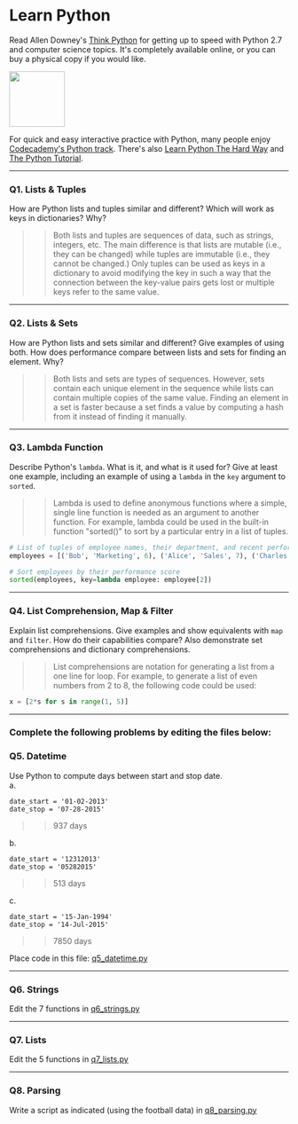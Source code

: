 # Learn Python

Read Allen Downey's [Think Python](http://www.greenteapress.com/thinkpython/) for getting up to speed with Python 2.7 and computer science topics. It's completely available online, or you can buy a physical copy if you would like.

<a href="http://www.greenteapress.com/thinkpython/"><img src="img/think_python.png" style="width: 100px;" target="_blank"></a>

For quick and easy interactive practice with Python, many people enjoy [Codecademy's Python track](http://www.codecademy.com/en/tracks/python). There's also [Learn Python The Hard Way](http://learnpythonthehardway.org/book/) and [The Python Tutorial](https://docs.python.org/2/tutorial/).

---

### Q1. Lists &amp; Tuples

How are Python lists and tuples similar and different? Which will work as keys in dictionaries? Why?

>> Both lists and tuples are sequences of data, such as strings, integers, etc. The main difference is that lists are mutable (i.e., they can be changed) while tuples are immutable (i.e., they cannot be changed.) Only tuples can be used as keys in a dictionary to avoid modifying the key in such a way that the connection between the key-value pairs gets lost or multiple keys refer to the same value.

---

### Q2. Lists &amp; Sets

How are Python lists and sets similar and different? Give examples of using both. How does performance compare between lists and sets for finding an element. Why?

>> Both lists and sets are types of sequences. However, sets contain each unique element in the sequence while lists can contain multiple copies of the same value. Finding an element in a set is faster because a set finds a value by computing a hash from it instead of finding it manually. 

---

### Q3. Lambda Function

Describe Python's `lambda`. What is it, and what is it used for? Give at least one example, including an example of using a `lambda` in the `key` argument to `sorted`.

>> Lambda is used to define anonymous functions where a simple, single line function is needed as an argument to another function. For example, lambda could be used in the built-in function "sorted()" to sort by a particular entry in a list of tuples.

```python
# List of tuples of employee names, their department, and recent performance score
employees = [('Bob', 'Marketing', 6), ('Alice', 'Sales', 7), ('Charles', 'R&D', 2)]

# Sort employees by their performance score
sorted(employees, key=lambda employee: employee[2])

```

---

### Q4. List Comprehension, Map &amp; Filter

Explain list comprehensions. Give examples and show equivalents with `map` and `filter`. How do their capabilities compare? Also demonstrate set comprehensions and dictionary comprehensions.

>> List comprehensions are notation for generating a list from a one line for loop. For example, to generate a list of even numbers from 2 to 8, the following code could be used:

```python
x = [2*s for s in range(1, 5)]
```

---

### Complete the following problems by editing the files below:

### Q5. Datetime
Use Python to compute days between start and stop date.   
a.  

```
date_start = '01-02-2013'    
date_stop = '07-28-2015'
```

>> 937 days

b.  
```
date_start = '12312013'  
date_stop = '05282015'  
```

>> 513 days

c.  
```
date_start = '15-Jan-1994'      
date_stop = '14-Jul-2015'  
```

>> 7850 days

Place code in this file: [q5_datetime.py](python/q5_datetime.py)

---

### Q6. Strings
Edit the 7 functions in [q6_strings.py](python/q6_strings.py)

---

### Q7. Lists
Edit the 5 functions in [q7_lists.py](python/q7_lists.py)

---

### Q8. Parsing
Write a script as indicated (using the football data) in [q8_parsing.py](python/q8_parsing.py)





